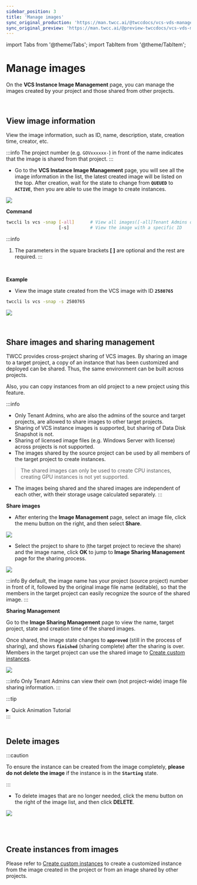 ```yaml
---
sidebar_position: 3
title: 'Manage images'
sync_original_production: 'https://man.twcc.ai/@twccdocs/vcs-vds-manage-instance-image-en'
sync_original_preview: 'https://man.twcc.ai/@preview-twccdocs/vcs-vds-manage-instance-image-en'
---
```


import Tabs from '@theme/Tabs';
import TabItem from '@theme/TabItem';

# Manage images


On the **VCS Instance Image Management** page, you can manage the images created by your project and those shared from other projects.

<br/>


## View image information

View the image information, such as ID, name, description, state, creation time, creator, etc.

:::info
The project number (e.g. `GOVxxxxxx-`) in front of the name indicates that the image is shared from that project.
:::

<Tabs>

<TabItem value="TWCC Portal" label="TWCC Portal">

* Go to the **VCS Instance Image Management** page, you will see all the image information in the list, the latest created image will be listed on the top. After creation, wait for the state to change from **`QUEUED`** to **`ACTIVE`**, then you are able to use the image to create instances.

![](https://cos.twcc.ai/SYS-MANUAL/uploads/upload_0e433efbd1c4cc5ad0f2a9116987ac93.png)


</TabItem>

<TabItem value="TWCC CLI" label="TWCC CLI">


**Command**


```bash
twccli ls vcs -snap [-all]      # View all images([-all]Tenant Admins only) 
                    [-s]        # View the image with a specific ID
```

:::info
1. The parameters in the square brackets **[ ]** are optional and the rest are required.
:::


<br/>

**Example**


- View the image state created from the VCS image with ID **`2580765 `**

```bash
twccli ls vcs -snap -s 2580765  
```

![](https://cos.twcc.ai/SYS-MANUAL/uploads/upload_9762c16e87a59a78efc40158b19911ae.png)

</TabItem>

</Tabs>


<br/>


## Share images and sharing management

TWCC provides cross-project sharing of VCS images. By sharing an image to a target project, a copy of an instance that has been customized and deployed can be shared. Thus, the same environment can be built across projects.

Also, you can copy instances from an old project to a new project using this feature.

:::info
- Only Tenant Admins, who are also the admins of the source and target projects, are allowed to share images to other target projects.
- Sharing of VCS instance images is supported, but sharing of Data Disk Snapshot is not.
- Sharing of licensed image files (e.g. Windows Server with license) across projects is not supported.
- The images shared by the source project can be used by all members of the target project to create instances.
> The shared images can only be used to create CPU instances, creating GPU instances is not yet supported.
- The images being shared and the shared images are independent of each other, with their storage usage calculated separately.
:::

<Tabs>

<TabItem value="TWCC Portal" label="TWCC Portal">

**Share images**

* After entering the **Image Management** page, select an image file, click the menu button <i class="fa fa-ellipsis-v fa-20" aria-hidden="true"></i> on the right, and then select **Share**.

![](https://cos.twcc.ai/SYS-MANUAL/uploads/upload_dc4b70804c2ebccc80ee920eceb5450e.png)

* Select the project to share to (the target project to recieve the share) and the image name, click **OK** to jump to **Image Sharing Management** page for the sharing process.

![](https://cos.twcc.ai/SYS-MANUAL/uploads/upload_3075e4d8218b4d1a195ee4fd6ddb0cb2.png)
    
:::info
By default, the image name has your project (source project) number in front of it, followed by the original image file name (editable), so that the members in the target project can easily recognize the source of the shared image.
:::

**Sharing Management**

Go to the **Image Sharing Management** page to view the name, target project, state and creation time of the shared images.

Once shared, the image state changes to **`approved`** (still in the process of sharing), and shows **`finished`** (sharing complete) after the sharing is over. Members in the target project can use the shared image to [Create custom instances](https://man.twcc.vip/en/docs/vcs/user-guides/creation/custom-instances).

![](https://i.imgur.com/vhE9VAy.png)

:::info
Only Tenant Admins can view their own (not project-wide) image file sharing information.
:::

:::tip
<details>

<summary>Quick Animation Tutorial<i class="fa fa-file-video-o" aria-hidden="true"></i></summary>

![](https://i.imgur.com/xWeCtYz.gif)

</details>
:::

</TabItem>

<TabItem value="TWCC CLI" label="TWCC CLI (TBD)">

<br/>

</TabItem>

</Tabs>

<br/>

## Delete images

:::caution

To ensure the instance can be created from the image completely, **please do not delete the image** if the  instance is in the **`Starting`** state.

:::

<Tabs>

<TabItem value="TWCC Portal" label="TWCC Portal">

* To delete images that are no longer needed, click the menu button <i class="fa fa-ellipsis-v fa-20" aria-hidden="true"></i> on the right of the image list, and then click **DELETE**.

![](https://cos.twcc.ai/SYS-MANUAL/uploads/upload_3ba00508f220b04065c082fa4650b022.png)

</TabItem>

<TabItem value="TWCC CLI" label="TWCC CLI (Not yet supported)">

<br/>

</TabItem>

</Tabs>

<br/>



## Create instances from images

Please refer to [Create custom instances](https://man.twcc.vip/en/docs/vcs/user-guides/creation/custom-instances) to create a customized instance from the image created in the project or from an image shared by other projects.